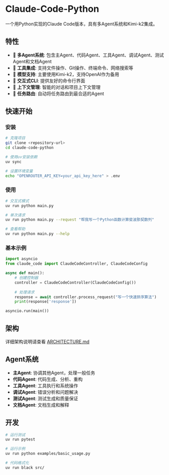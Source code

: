 # Claude-Code-Python

一个用Python实现的Claude Code版本，具有多Agent系统和Kimi-k2集成。

## 特性

- 🤖 **多Agent系统**: 包含主Agent、代码Agent、工具Agent、调试Agent、测试Agent和文档Agent
- 🔧 **工具集成**: 支持文件操作、Git操作、终端命令、网络搜索等
- 🧠 **模型支持**: 主要使用Kimi-k2，支持OpenAI作为备用
- 💬 **交互式CLI**: 提供友好的命令行界面
- 📝 **上下文管理**: 智能的对话和项目上下文管理
- 🔄 **任务路由**: 自动将任务路由到最合适的Agent

## 快速开始

### 安装

```bash
# 克隆项目
git clone <repository-url>
cd claude-code-python

# 使用uv安装依赖
uv sync

# 设置环境变量
echo "OPENROUTER_API_KEY=your_api_key_here" > .env
```

### 使用

```bash
# 交互式模式
uv run python main.py

# 单次请求
uv run python main.py --request "帮我写一个Python函数计算斐波那契数列"

# 查看帮助
uv run python main.py --help
```

### 基本示例

```python
import asyncio
from claude_code import ClaudeCodeController, ClaudeCodeConfig

async def main():
    # 创建控制器
    controller = ClaudeCodeController(ClaudeCodeConfig())
    
    # 处理请求
    response = await controller.process_request("写一个快速排序算法")
    print(response['response'])

asyncio.run(main())
```

## 架构

详细架构说明请查看 [ARCHITECTURE.md](ARCHITECTURE.md)

## Agent系统

- **主Agent**: 协调其他Agent，处理一般任务
- **代码Agent**: 代码生成、分析、重构
- **工具Agent**: 工具执行和系统操作
- **调试Agent**: 错误分析和问题解决
- **测试Agent**: 测试生成和质量保证
- **文档Agent**: 文档生成和解释

## 开发

```bash
# 运行测试
uv run pytest

# 运行示例
uv run python examples/basic_usage.py

# 代码格式化
uv run black src/
```